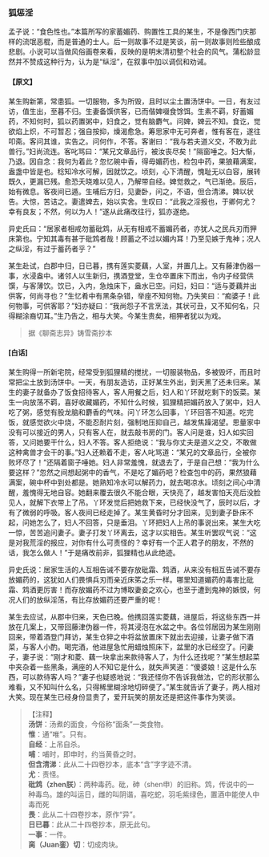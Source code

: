 <script type="text/javascript">
    var head = document.getElementsByTagName('head')[0];
    cssURL = '/public/liao.css';
    linkTag = document.createElement('link');
    linkTag.href = cssURL;
    linkTag.setAttribute('type','text/css');
    linkTag.setAttribute('rel','stylesheet');
    head.appendChild(linkTag);
</script>
### 狐惩淫

孟子说：“食色性也。”本篇所写的家蓄媚药、购置性工具的某生，不是像西门庆那样的流氓恶棍，而是普通的士人。后一则故事不过是笑谈，前一则故事则险些酿成悲剧。小说可以当做风俗画卷来看，反映的是明末清初整个社会的风气。蒲松龄显然并不赞成这种行为，认为是“纵淫”，在叙事中加以调侃和劝诫。

#### 【原文】
<section>
某生购新第，常患狐。一切服物，多为所毁，且时以尘土置汤饼中。一日，有友过访，值生出，至暮不归。生妻备馔供客，已而偕婢啜食馀饵。生素不羁，好蓄媚药，不知何时，狐以药置粥中，妇食之，觉有脑麝气。问婢，婢云不知。食讫，觉欲焰上炽，不可暂忍；强自按抑，燥渴愈急。筹思家中无可奔者，惟有客在，遂往叩斋。客问其谁，实告之。问何作，不答。客谢曰：“我与若夫道义交，不敢为此兽行。”妇尚流连。客叱骂曰：“某兄文章品行，被汝丧尽矣！”隔窗唾之。妇大惭，乃退。因自念：我何为着此？忽忆碗中香，得毋媚药也，检包中药，果狼藉满案，盎盏中皆是也。稔知冷水可解，因就饮之。顷刻，心下清醒，愧耻无以白容，展转既久，更漏已残。愈恐夭晓难以见人，乃解带自经。婢觉救之，气已渐绝。辰后，始有微息。客夜间已遁。生哺后方归，见妻卧，问之，不语，但合清涕。婢以状告。大惊，苦诘之。妻遣婢去，始以实舍。生叹曰：“此我之淫报也，于卿何尤？幸有良友；不然，何以为人！”遂从此痛改往行，狐亦遂绝。

异史氏曰：“居家者相戒勿蓄砒鸩，从无有相戒不蓄媚药者，亦犹人之民兵刃而狎床第也。宁知其毒有甚于砒鸩者哉！顾蓄之不过以媚内耳！乃至见嫉于鬼神；况人之纵淫，有过于蓄药者乎？”

某生赴试，白郡中归，日已暮，携有莲实菱藕，人室，并置几上。又有藤津伪器一事，水浸盎中。诸邻人以生新归，携酒登堂，生仓卒置床下而出，令内子经营供馔，与客薄饮。饮已，入内，急烛床下，盎水已空。问妇，妇曰：“适与菱藕并出供客，何尚寻也？”生忆肴中有黑条杂错，举座不知何物。乃失笑曰：“痴婆子！此何物事，可供客耶？”妇亦疑曰：“我尚怨子不言烹法，其状可丑，又不知何名，只得糊涂裔切耳。”生乃告之，相与大笑。今某生贵矣，相狎者犹以为戏。

</section>

> 据《聊斋志异》铸雪斋抄本

#### [白话]
<aside>

某生购得一所新宅院，经常受到狐狸精的搅扰，一切服装物品，多被毁坏，而且时常把尘土放到汤饼中。一天，有朋友造访，正好某生外出，到天黑了还未归来。某生的妻子就备办了饭食招待客人，客人用餐之后，妇人和丫环就吃剩下的饭菜。某生一向放荡不羁，喜好收藏媚药，不知什么时候，狐狸精把媚药放入了粥中，妇人吃了粥，感觉有股龙脑和麝香的气味。问丫环怎么回事，丫环回答不知道。吃完饭，就感觉欲火中烧，不能忍耐片刻，强制地压抑自己，越发焦躁渴望。思量家中没有可以接近的男人，只有客人在，就去敲书房的门。客人问是谁，妇人如实回答，又问她要干什么，妇人不答。客人拒绝说：“我与你丈夫是道义之交，不敢做这种禽兽才会干的事。”妇人还赖着不走，客人叱骂道：“某兄的文章品行，全被你败坏尽了！”还隔着窗子唾她。妇人非常羞愧，就退去了，于是自己想：“我为什么要这样？”忽然之间想起粥中的香气，不是吃了媚药吧？检查包中的药，果然狼藉满案，碗中杯中到处都是。她熟知冷水可以解药力，就去喝凉水。顷刻之间心中清醒，羞愧得无地自容。她翻来覆去很久不能合眼，天快亮了，越发害怕天亮后没脸见人，就解下衣带上了吊。丫环发觉后把她救下来，已经快没气了，辰时以后，才有了微弱的呼吸。客人夜间已经走掉了。某生黄昏时分才回来，见到妻子卧床不起，问她怎么了，妇人不回答，只是垂泪。丫环把妇人上吊的事说出来。某生大吃一惊，苦苦追问妻子。妻子打发丫环离去，这才以实相告。某生听罢叹气说：“这是对我荒淫的报应，对你有什么可责怪的？幸好有一个正人君子的朋友，不然的话，我怎么做人！”于是痛改前非，狐狸精也从此绝迹。

异史氏说：居家生活的人互相告诫不要存放砒霜、鸩酒，从来没有相互告诫不要存放媚药的，这犹如人们畏惧兵刃而亲近床笫之乐一样。哪里知道媚药的毒害比砒霜、鸩酒更厉害！而存放媚药不过为博取妻妾之欢心，也至于遭到鬼神的嫉恨，何况人们的放纵淫荡，有比存放媚药还要严重的呢！

某生去应试，从郡中归来，天色已晚。他携回莲实菱藕，进屋后，将这些东西一并放在几案上，又带回藤津伪器一件，将其浸泡在水盆之中。各位邻居因为某生刚刚回来，带着酒登门拜访，某生仓猝之中将盆放置床下就出去迎接，让妻子做下酒菜，与客人小酌。喝完酒，他进屋急忙用蜡烛照床下，盆里的水已经空了。问妻子，妻子说：“刚才和菱、藕一块拿出来款待客人了，为什么还找呢？”某生想起菜中夹杂着一些黑条，满座的人不知它是什么，就失声笑道：“傻婆娘！这是什么东西，可以款待客人吗？”妻子也疑惑地说：“我还怪你不告诉我做法，它的形状那么难看，又不知叫什么名，只得稀里糊涂地切碎便了。”某生就告诉了妻子，两人相对大笑。现在某生已经身份显贵了，爱开玩笑的朋友还是把这件事作为笑谈。

</aside>

> 【注释】  
<b>汤饼</b>：汤煮的面食，今俗称“面条”一类食物。  
<b>惟</b>：通“唯”。只有。  
<b>自经</b>：上吊自杀。  
<b>哺</b>：哺时，即申时，约当黄昏之时。  
<b>但含清涕</b>：此从二十四卷抄本，底本“含”字字迹不清。  
<b>尤</b>：责怪。  
<b>砒鸩（zhen朕）</b>：两种毒药。砒，砷（shen申）的旧称。鸩，传说中的一种毒鸟。雄的叫运日，雌的叫阴谐，喜吃蛇，羽毛紫绿色，置酒中能使人中毒而死  
<b>畏</b>：此从二十四卷抄本，原作“异”。  
<b>日已暮</b>：此从二十四卷抄本，原无此句。  
<b>一事</b>：一件。  
<b>脔（Juan銮）切</b>：切成肉块。  
